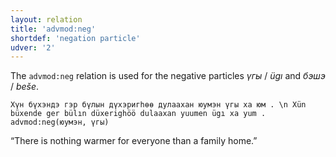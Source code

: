 ```yaml
---
layout: relation
title: 'advmod:neg'
shortdef: 'negation particle'
udver: '2'
---
```


The `advmod:neg` relation is used for the negative particles _үгы_ / _ügı_ and _бэшэ_ / _beše_.

~~~ sdparse
Хүн бүхэндэ гэр бүлын дүхэригһөө дулаахан юумэн үгы ха юм . \n Xün büxende ger bülın düxerighöö dulaaxan yuumen ügı xa yum .
advmod:neg(юумэн, үгы)
~~~

“There is nothing warmer for everyone than a family home.”

<!-- Interlanguage links updated Ne 5. května 2024, 18:20:40 CEST -->
